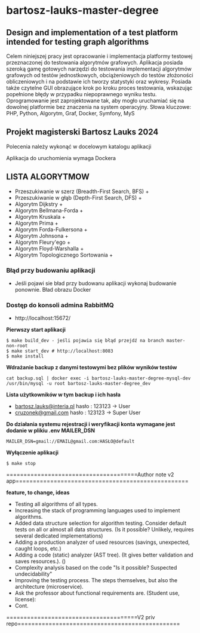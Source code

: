 # bartosz-lauks-master-degree

## Design and implementation of a test platform intended for testing graph algorithms

Celem niniejszej pracy jest opracowanie i implementacja platformy testowej przeznaczonej do
testowania algorytmów grafowych. Aplikacja posiada szeroką gamę gotowych narzędzi do testowania implementacji algorytmów grafowych od testów jednostkowych, obciążeniowych do
testów złożoności obliczeniowych i na podstawie ich tworzy statystyki oraz wykresy. Posiada
także czytelne GUI obrazujące krok po kroku proces testowania, wskazując popełnione błędy w
przypadku niepoprawnego wyniku testu. Oprogramowanie jest zaprojektowane tak, aby mogło
uruchamiać się na dowolnej platformie bez znaczenia na system operacyjny.
Słowa kluczowe: PHP, Python, Algorytm, Graf, Docker, Symfony, MyS

## Projekt magisterski Bartosz Lauks 2024

Polecenia należy wykonąć w docelowym katalogu aplikacji

Aplikacja do uruchomienia wymaga Dockera

## LISTA ALGORYTMOW

- Przeszukiwanie w szerz (Breadth-First Search, BFS) +
- Przeszukiwanie w głąb (Depth-First Search, DFS) +
- Algorytm Dijkstry +
- Algorytm Bellmana-Forda +
- Algorytm Kruskala +
- Algorytm Prima +
- Algorytm Forda-Fulkersona +
- Algorytm Johnsona +
- Algorytm Fleury'ego +
- Algorytm Floyd-Warshalla +
- Algorytm Topologicznego Sortowania +

### Błąd przy budowaniu aplikacji
- Jeśli pojawi sie bład przy budowanu aplikacji wykonaj budowanie ponownie. Bład obrazu Docker

### Dostęp do konsoli admina RabbitMQ
- http://localhost:15672/

**Pierwszy start aplikacji**
```
$ make build_dev - jeśli pojawia się błąd przejdź na branch master-non-root
$ make start_dev # http://localhost:8083
$ make install
```
**Wdrażanie backup z danymi testowymi bez plików wyników testów**
```
cat backup.sql | docker exec -i bartosz-lauks-master-degree-mysql-dev /usr/bin/mysql -u root bartosz-lauks-master-degree_dev
```
**Lista użytkowników w tym backup i ich hasła**
- bartosz.lauks@interia.pl hasło : 123123 -> User
- cruzonek@gmail.com hasło : 123123 -> Super User

**Do działania systemu rejestracji i weryfikacji konta wymagane jest dodanie w plikiu .env MAILER_DSN**
```
MAILER_DSN=gmail://EMAIL@gmail.com:HASŁO@default
```

**Wyłączenie aplikacji**
```
$ make stop
```

======================================Author note v2 app==================================================

**feature, to change, ideas**

- Testing all algorithms of all types.
- Increasing the stack of programming languages ​​used to implement algorithms.
- Added data structure selection for algorithm testing. Consider default tests on all or almost all data structures. (Is it possible? Unlikely, requires several dedicated implementations)
- Adding a production analyzer of used resources (savings, unexpected, caught loops, etc.)
- Adding a code (static) analyzer (AST tree). (It gives better validation and saves resources.). ()
- Complexity analysis based on the code "Is it possible? Suspected undecidability"
- Improving the testing process. The steps themselves, but also the architecture (microservice).
- Ask the professor about functional requirements are. (Student use, license):
- Cont.

======================================V2 priv repo===============================================
